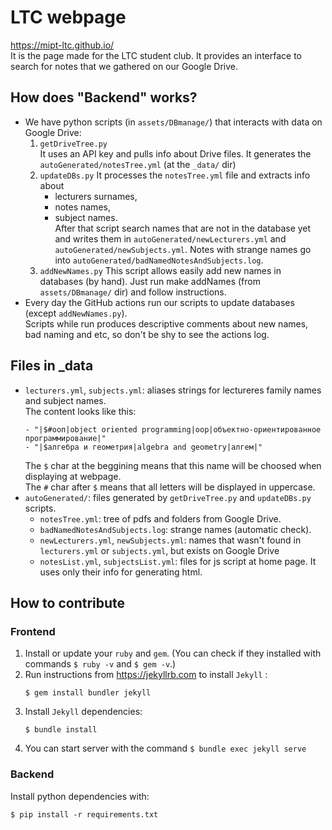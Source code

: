 # LTC webpage
https://mipt-ltc.github.io/  
It is the page made for the LTC student club. It provides an interface to search for notes that we gathered on our Google Drive.

## How does "Backend" works?
- We have python scripts (in `assets/DBmanage/`) that interacts with data on Google Drive:
  1. `getDriveTree.py`  
    It uses an API key and pulls info about Drive files. It generates the `autoGenerated/notesTree.yml` (at the `_data/` dir)
  1. `updateDBs.py`
    It processes the `notesTree.yml` file and extracts info about
      - lecturers surnames,
      - notes names,
      - subject names.  
    After that script search names that are not in the database yet and writes them in `autoGenerated/newLecturers.yml` and `autoGenerated/newSubjects.yml`. Notes with strange names go into `autoGenerated/badNamedNotesAndSubjects.log`.
  1. `addNewNames.py`
    This script allows easily add new names in databases (by hand). Just run make addNames (from `assets/DBmanage/` dir) and follow instructions.
- Every day the GitHub actions run our scripts to update databases (except `addNewNames.py`).  
  Scripts while run produces descriptive comments about new names, bad naming and etc, so don't be shy to see the actions log.
  
## Files in _data
- `lecturers.yml`, `subjects.yml`: aliases strings for lectureres family names and subject names.  
  The content looks like this:
  ```
  - "|$#ооп|object oriented programming|oop|объектно-ориентированное программирование|"
  - "|$алгебра и геометрия|algebra and geometry|алгем|"

  ```
  The `$` char at the beggining means that this name will be choosed when displaying at webpage.  
  The `#` char after `$` means that all letters will be displayed in uppercase.
- `autoGenerated/`: files generated by `getDriveTree.py` and `updateDBs.py` scripts.
  - `notesTree.yml`: tree of pdfs and folders from Google Drive. 
  - `badNamedNotesAndSubjects.log`: strange names (automatic check).
  - `newLecturers.yml`, `newSubjects.yml`: names that wasn't found in `lecturers.yml` or `subjects.yml`, but exists on Google Drive
  - `notesList.yml`, `subjectsList.yml`: files for js script at home page. It uses only their info for generating html.


## How to contribute

### Frontend
1. Install or update your `ruby` and `gem`. (You can check if they installed with commands `$ ruby -v` and `$ gem -v`.)
1. Run instructions from https://jekyllrb.com to install `Jekyll` :
    ``` 
    $ gem install bundler jekyll
1.  Install `Jekyll` dependencies:
    ``` 
    $ bundle install
    ```
1. You can start server with the command `$ bundle exec jekyll serve`

### Backend
Install python dependencies with:
```
$ pip install -r requirements.txt
```

